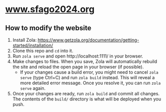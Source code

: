 # www.sfago2024.org

## How to modify the website

1. Install Zola: https://www.getzola.org/documentation/getting-started/installation/
2. Clone this repo and `cd` into it.
3. Run `zola serve` and open http://localhost:1111/ in your browser.
4. Make changes to files. When you save, Zola will automatically rebuild the
   site and reload the open page in your browser (if possible).
    * If your changes cause a build error, you might need to cancel `zola
      serve` (type Ctrl+C) and run `zola build` instead. This will reveal a
      more detailed error message. Once you resolve it, you can run `zola
      serve` again.
5. Once your changes are ready, run `zola build` and commit all changes. The
   contents of the `build/` directory is what will be deployed when you push.
